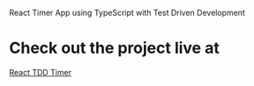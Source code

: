 React Timer App using TypeScript with Test Driven Development

# Check out the project live at

[React TDD Timer](http://reacttddtimer.surge.sh/)

